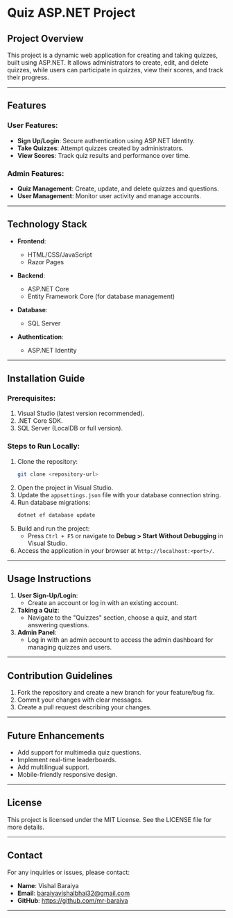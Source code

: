 # Quiz ASP.NET Project

## Project Overview
This project is a dynamic web application for creating and taking quizzes, built using ASP.NET. It allows administrators to create, edit, and delete quizzes, while users can participate in quizzes, view their scores, and track their progress.

---

## Features

### User Features:
- **Sign Up/Login**: Secure authentication using ASP.NET Identity.
- **Take Quizzes**: Attempt quizzes created by administrators.
- **View Scores**: Track quiz results and performance over time.

### Admin Features:
- **Quiz Management**: Create, update, and delete quizzes and questions.
- **User Management**: Monitor user activity and manage accounts.

---

## Technology Stack

- **Frontend**:
  - HTML/CSS/JavaScript
  - Razor Pages

- **Backend**:
  - ASP.NET Core
  - Entity Framework Core (for database management)

- **Database**:
  - SQL Server

- **Authentication**:
  - ASP.NET Identity

---

## Installation Guide

### Prerequisites:
1. Visual Studio (latest version recommended).
2. .NET Core SDK.
3. SQL Server (LocalDB or full version).

### Steps to Run Locally:
1. Clone the repository:
   ```bash
   git clone <repository-url>
   ```
2. Open the project in Visual Studio.
3. Update the `appsettings.json` file with your database connection string.
4. Run database migrations:
   ```bash
   dotnet ef database update
   ```
5. Build and run the project:
   - Press `Ctrl + F5` or navigate to **Debug > Start Without Debugging** in Visual Studio.
6. Access the application in your browser at `http://localhost:<port>/`.

---

## Usage Instructions

1. **User Sign-Up/Login**:
   - Create an account or log in with an existing account.
2. **Taking a Quiz**:
   - Navigate to the "Quizzes" section, choose a quiz, and start answering questions.
3. **Admin Panel**:
   - Log in with an admin account to access the admin dashboard for managing quizzes and users.

---

## Contribution Guidelines

1. Fork the repository and create a new branch for your feature/bug fix.
2. Commit your changes with clear messages.
3. Create a pull request describing your changes.

---

## Future Enhancements

- Add support for multimedia quiz questions.
- Implement real-time leaderboards.
- Add multilingual support.
- Mobile-friendly responsive design.

---

## License
This project is licensed under the MIT License. See the LICENSE file for more details.

---

## Contact
For any inquiries or issues, please contact:
- **Name**: Vishal Baraiya
- **Email**: baraiyavishalbhai32@gmail.com
- **GitHub**: https://github.com/mr-baraiya

---

